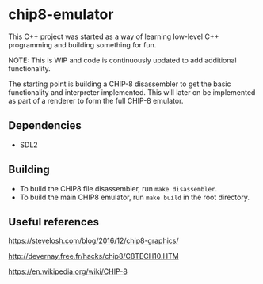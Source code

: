 # chip8-emulator

This C++ project was started as a way of learning low-level C++ programming and building something for fun. 

NOTE: This is WIP and code is continuously updated to add additional functionality.

The starting point is building a CHIP-8 disassembler to get the basic functionality and interpreter implemented. This will later on be implemented as part of a renderer to form the full CHIP-8 emulator.


## Dependencies

* SDL2

## Building

* To build the CHIP8 file disassembler, run `make disassembler`.
* To build the main CHIP8 emulator, run `make build` in the root directory.

## Useful references

https://stevelosh.com/blog/2016/12/chip8-graphics/

http://devernay.free.fr/hacks/chip8/C8TECH10.HTM

https://en.wikipedia.org/wiki/CHIP-8

